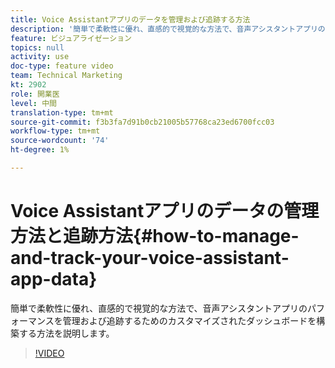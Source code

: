 ```yaml
---
title: Voice Assistantアプリのデータを管理および追跡する方法
description: '簡単で柔軟性に優れ、直感的で視覚的な方法で、音声アシスタントアプリのパフォーマンスを管理および追跡するためのカスタマイズされたダッシュボードを構築する方法を説明します。 '
feature: ビジュアライゼーション
topics: null
activity: use
doc-type: feature video
team: Technical Marketing
kt: 2902
role: 開業医
level: 中間
translation-type: tm+mt
source-git-commit: f3b3fa7d91b0cb21005b57768ca23ed6700fcc03
workflow-type: tm+mt
source-wordcount: '74'
ht-degree: 1%

---
```



# Voice Assistantアプリのデータの管理方法と追跡方法{#how-to-manage-and-track-your-voice-assistant-app-data}

簡単で柔軟性に優れ、直感的で視覚的な方法で、音声アシスタントアプリのパフォーマンスを管理および追跡するためのカスタマイズされたダッシュボードを構築する方法を説明します。

>[!VIDEO](https://video.tv.adobe.com/v/27224/?quality=9)
